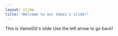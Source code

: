 ```yaml
---
layout: slide
title: "Welcome to our Vamsi's slide!"
---
```

This is VamsiGit's slide
Use the left arrow to go back!
